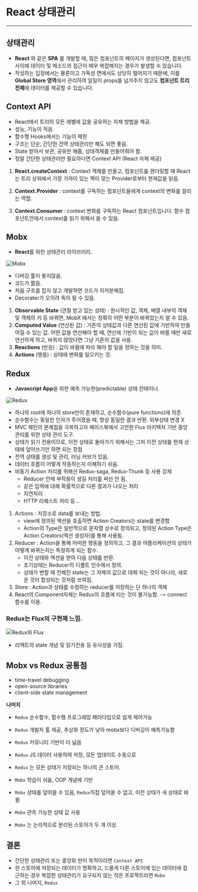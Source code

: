 # React 상태관리

---

## 상태관리

- **React** 와 같은 **SPA** 를 개발할 때, 많은 컴포넌트의 페이지가 생성된다면, 컴포넌트 사이에 데이터 및 메소드의 접근이 매우 복잡해지는 경우가 발생할 수 있습니다.
- 작성하는 입장에서는 물론이고 가독성 면에서도 상당히 떨어지기 때문에, 이를 **Global Store 영역**에서 관리하여 일일이 props를 넘겨주지 않고도 **컴포넌트 트리 전체**에 데이터를 제공할 수 있습니다.

## Context API

- React에서 트리의 모든 레벨에 값을 공유하는 자체 방법을 제공.
- 성능, 기능이 적음.
- 함수형 Hooks에서는 기능이 제한
- 구조는 단순, 간단한 전역 상태관리만 해도 되면 좋음.
- State 받아서 보관, 공유만 해줌, 상태객체를 만들어줘야 함.
- 정말 간단한 상태관리만 필요하다면 Context API (React 자체 제공)

1. **React.createContext** : Context 객체를 만들고, 컴포넌트를 렌더링할 때 React는 트리 상위에서 가장 가까이 있는 짝이 맞는 Provider로부터 현재값을 읽음.

2. **Context.Provider** : context를 구독하는 컴포넌트들에게 context의 변화를 알리는 역할.

3. **Context.Consumer** : context 변화를 구독하는 React 컴포넌트입니다. 함수 컴포넌트안에서 context를 읽기 위해서 쓸 수 있음.

## Mobx

- **React**를 위한 상태관리 라이브러리.

![Mobx](https://media.vlpt.us/images/asdfgasdfg/post/01be9c33-c68b-4616-8562-d11c52ddaecf/image.png)

- 디버깅 툴이 좋지않음.
- 코드가 짧음.
- 처음 구조를 잡지 않고 개발하면 코드가 지저분해짐.
- Decorater가 오히려 독이 될 수 있음.

1. **Observable State** (관찰 받고 있는 상태)
   : 원시적인 값, 객체, 배열 내부의 객체 및 객체의 키 등 바뀌면, MobX 에서는 정확히 어떤 부분이 바뀌었는지 알 수 있음.
2. **Computed Value** (연산된 값)
   : 기존의 상태값과 다른 연산된 값에 기반하여 만들어질 수 있는 값.
   어떤 값을 연산해야 할 때, 연산에 기반이 되는 값이 바뀔 때만 새로 연산하게 하고, 바뀌지 않았다면 그냥 기존의 값을 사용.
3. **Reactions** (반응)
   : 값이 바뀜에 따라 해야 할 일을 정하는 것을 의미.
4. **Actions** (행동)
   : 상태에 변화를 일으키는 것.

## Redux

- **Javascript App**을 위한 예측 가능한(predictable) 상태 컨테이너.

![Redux](https://media.vlpt.us/images/asdfgasdfg/post/a894ea3a-00d5-415d-a16c-e3ea4bc21b93/image.png)

- 하나의 root에 하나의 store만이 존재하고, 순수함수(pure functions)에 의존.
- 순수함수는 동일한 인자가 주어졌을 때, 항상 동일한 결과 반환. 외부상태 변경 X
- MVC 패턴의 문제점을 극복하고자 페이스북에서 고안한 Flux 아키텍처 기반 중앙관리를 위한 상태 관리 도구.
- 상태가 읽기 전용이므로, 이전 상태로 돌아가기 위해서는 그저 이전 상태를 현재 상태에 덮어쓰기만 하면 되는 장점
- 전역 상태를 생성 및 관리, 러닝 커브가 있음.
- 데이터 흐름이 어떻게 작동하는지 이해하기 쉬움.
- 비동기 Action 처리를 위해선 Redux-saga, Redux-Thunk 등 사용 강제
  - Reducer 안에 부작용이 생길 처리를 써선 안 됨.
  - 같은 입력에 대해 확률적으로 다른 결과가 나오는 처리
  - 지연처리
  - HTTP 리퀘스트 처리 등...

1. Actions : 저장소로 data를 보내는 방법.
   - view에 정의된 액션을 호출하면 Action Creators는 state를 변경함
   - Action의 Type은 일반적으로 문자열 상수로 정의되고, 정의된 Action Type은 Action Creators(액션 생성자)를 통해 사용됨.
2. Reducer : Action을 통해 어떠한 행동을 정의하고, 그 결과 어플리케이션의 상태가 어떻게 바뀌는지는 특정하게 되는 함수.
   - 이전 상태와 액션을 받아 다음 상태를 반환.
   - 초기상태는 Reducer의 디폴트 인수에서 정의.
   - 상태가 변할 때 전해진 state는 그 자체의 값으로 대체 되는 것이 아니라, 새로운 것이 합성되는 것처럼 쓰여짐.
3. Store : Action과 상태를 수정하는 reducer를 저장하는 단 하나의 객체
4. React의 Component자체는 Redux의 흐름에 타는 것이 불가능함.
   -> connect 함수를 이용.

### Redux는 Flux의 구현체 느낌.

![Redux와 Flux](https://media.vlpt.us/images/asdfgasdfg/post/7c50c46e-03ba-4cc0-b1e2-8eab54b7a9be/image.png)

- 리액트의 state 개념 및 읽기전용 등 유사성을 가짐.

## Mobx vs Redux 공통점

- time-travel debugging
- open-source libraries
- client-side state management

**나머지**

- `Redux` 순수함수, 함수형 프로그래밍 패러다임으로 쉽게 제어가능
- `Redux` 개발자 툴 제공, 추상화 정도가 낮아 mobx보다 디버깅이 예측가능함
- `Redux` 커뮤니티 기반이 더 넓음
- `Redux` JS 데이터 사용하여 저장, 모든 업데이트 수동으로
- `Redux` 는 모든 상태가 저장되는 하나의 큰 스토어.

- `Mobx` 학습이 쉬움, OOP 개념에 기반
- `Mobx` 상태를 덮어쓸 수 있음, `Redux`직접 덮어쓸 수 없고, 이전 상태가 새 상태로 바뀜
- `Mobx` 관측 가능한 상태 값 사용
- `Mobx` 는 논리적으로 분리된 스토어가 두 개 이상.

## 결론

- 간단한 상태관리 또는 중앙화 만이 목적이라면 `Context API`
- 한 스토어에 저장되는 데이터가 명확하고, 드물게 다른 스토어에 있는 데이터에 접근하는 경우 복잡한 상태관리가 요구되지 않는 작은 프로젝트라면 `Mobx`
- 그 외 나머지, `Redux`
